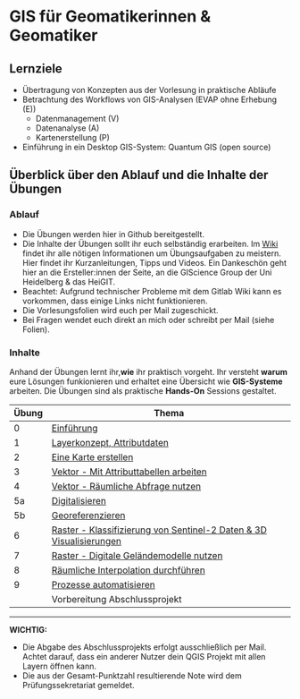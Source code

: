# GIS für Geomatikerinnen & Geomatiker


## Lernziele
* Übertragung von Konzepten aus der Vorlesung in praktische Abläufe
* Betrachtung des Workflows von GIS-Analysen (EVAP ohne Erhebung (E))
  * Datenmanagement (V)
  * Datenanalyse (A)
  * Kartenerstellung (P)
* Einführung in ein Desktop GIS-System: Quantum GIS (open source)


## Überblick über den Ablauf und die Inhalte der Übungen
### Ablauf
* Die Übungen werden hier in Github bereitgestellt. 
* Die Inhalte der Übungen sollt ihr euch selbständig erarbeiten. Im [Wiki](https://courses.gistools.geog.uni-heidelberg.de/giscience/gis-einfuehrung/-/wikis/home) findet ihr alle nötigen Informationen um Übungsaufgaben zu meistern. Hier findet ihr Kurzanleitungen, Tipps und Videos. Ein Dankeschön geht hier an die Ersteller:innen der Seite, an die GIScience Group der Uni Heidelberg & das HeiGIT.
* Beachtet: Aufgrund technischer Probleme mit dem Gitlab Wiki kann es vorkommen, dass einige Links nicht funktionieren.
* Die Vorlesungsfolien wird euch per Mail zugeschickt.
* Bei Fragen wendet euch direkt an mich oder schreibt per Mail (siehe Folien).


### Inhalte
Anhand der Übungen lernt ihr,**wie** ihr praktisch vorgeht. Ihr versteht **warum** eure Lösungen funkionieren und erhaltet eine Übersicht wie **GIS-Systeme** arbeiten. Die Übungen sind als praktische **Hands-On** Sessions gestaltet.

| Übung 	                          | Thema |
|-------	                          |-------    |
| 0         	| [Einführung](https://github.com/GeowazM/Einfuehrung-GIS-fur-Geowissenschaften/tree/main/exercise_0)         |
| 1         	| [Layerkonzept, Attributdaten](https://github.com/GeowazM/Einfuehrung-GIS-fur-Geowissenschaften/tree/main/exercise_01)         |
| 2         	| [Eine Karte erstellen](https://github.com/GeowazM/Einfuehrung-GIS-fur-Geowissenschaften/tree/main/exercise_02)         |
| 3         	| [Vektor - Mit Attributtabellen arbeiten](https://github.com/GeowazM/Einfuehrung-GIS-fur-Geowissenschaften/tree/main/exercise_03)         |
| 4         	| [Vektor - Räumliche Abfrage nutzen](https://github.com/GeowazM/Einfuehrung-GIS-fur-Geowissenschaften/tree/main/exercise_04)         |
| 5a         	| [Digitalisieren](https://github.com/GeowazM/Einfuehrung-GIS-fur-Geowissenschaften/tree/main/exercise_05a)         |
| 5b         	| [Georeferenzieren](https://github.com/GeowazM/Einfuehrung-GIS-fur-Geowissenschaften/tree/main/exercise_05b)         |
| 6         	| [Raster - Klassifizierung von Sentinel-2 Daten & 3D Visualisierungen](https://github.com/GeowazM/Einfuehrung-GIS-fur-Geowissenschaften/tree/main/exercise_06)         |
| 7         	| [Raster - Digitale Geländemodelle nutzen](https://github.com/GeowazM/Einfuehrung-GIS-fur-Geowissenschaften/tree/main/exercise_07)       |
| 8         	| [Räumliche Interpolation durchführen](https://github.com/GeowazM/Einfuehrung-GIS-fur-Geowissenschaften/tree/main/exercise_08)         |
| 9         	| [Prozesse automatisieren](https://github.com/GeowazM/Einfuehrung-GIS-fur-Geowissenschaften/tree/main/exercise_09)         |
|          	| Vorbereitung Abschlussprojekt         |

---


**WICHTIG:**
* Die Abgabe des Abschlussprojekts erfolgt ausschließlich per Mail. Achtet darauf, dass ein anderer Nutzer dein QGIS Projekt mit allen Layern öffnen kann. 
* Die aus der Gesamt-Punktzahl resultierende Note wird dem Prüfungssekretariat gemeldet.
